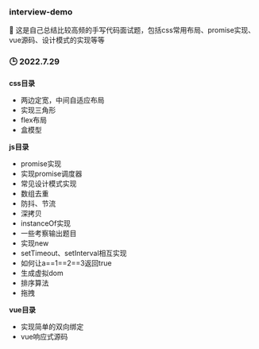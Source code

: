 ### interview-demo
:book: 这是自己总结比较高频的手写代码面试题，包括css常用布局、promise实现、vue源码、设计模式的实现等等
  
  

### :clock3: 2022.7.29
  
**css目录**
- 两边定宽，中间自适应布局
- 实现三角形
- flex布局
- 盒模型

**js目录**
- promise实现
- 实现promise调度器
- 常见设计模式实现
- 数组去重
- 防抖、节流
- 深拷贝
- instanceOf实现
- 一些考察输出题目
- 实现new
- setTimeout、setInterval相互实现
- 如何让a==1==2==3返回true
- 生成虚拟dom
- 排序算法
- 拖拽

**vue目录**
- 实现简单的双向绑定
- vue响应式源码
